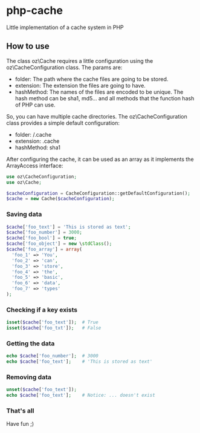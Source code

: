 # php-cache
Little implementation of a cache system in PHP

## How to use
The class oz\Cache requires a little configuration using the oz\CacheConfiguration class. The params are:
- folder: The path where the cache files are going to be stored.
- extension: The extension the files are going to have.
- hashMethod: The names of the files are encoded to be unique. The hash method can be sha1, md5... and all methods that the function hash of PHP can use.

So, you can have multiple cache directories. The oz\CacheConfiguration class provides a simple default configuration:
- folder: /.cache
- extension: .cache
- hashMethod: sha1

After configuring the cache, it can be used as an array as it implements the ArrayAccess interface:

```php
use oz\CacheConfiguration;
use oz\Cache;

$cacheConfiguration = CacheConfiguration::getDefaultConfiguration();
$cache = new Cache($cacheConfiguration);
```

### Saving data
```php
$cache['foo_text'] = 'This is stored as text';
$cache['foo_number'] = 3000;
$cache['foo_bool'] = true;
$cache['foo_object'] = new \stdClass();
$cache['foo_array'] = array(
  'foo_1' => 'You',
  'foo_2' => 'can',
  'foo_3' => 'store',
  'foo_4' => 'the',
  'foo_5' => 'basic',
  'foo_6' => 'data',
  'foo_7' => 'types'
);
```

### Checking if a key exists
```php
isset($cache['foo_text']);  # True
isset($cache['foo_txt']);   # False
```

### Getting the data
```php
echo $cache['foo_number'];  # 3000
echo $cache['foo_text'];    # 'This is stored as text'
```

### Removing data
```php
unset($cache['foo_text']);
echo $cache['foo_text'];    # Notice: ... doesn't exist
```

### That's all
Have fun ;)
